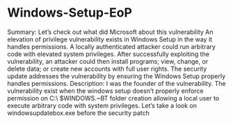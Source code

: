 # Windows-Setup-EoP
Summary:
Let’s check out what did Microsoft about this vulnerability
An elevation of privilege vulnerability exists in Windows Setup in the way it handles permissions.
A locally authenticated attacker could run arbitrary code with elevated system privileges. After successfully exploiting the vulnerability, an attacker could then install programs; view, change, or delete data; or create new accounts with full user rights.
The security update addresses the vulnerability by ensuring the Windows Setup properly handles permissions.
Description:
I was the founder of the vulnerability.
The vulnerability exist when the windows setup doesn’t properly enforce permission on C:\ $WINDOWS.~BT folder creation allowing a local user to execute arbitrary code with system privileges.
Let’s take a look on windowsupdatebox.exe before the security patch
